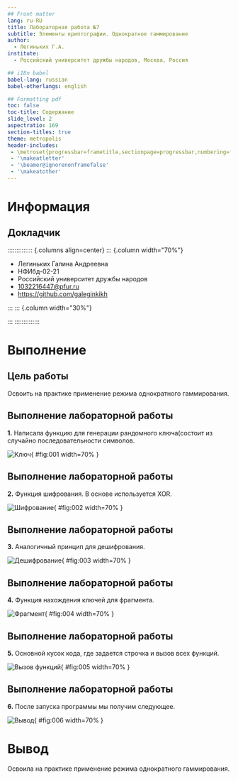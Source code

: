 ```yaml
---
## Front matter
lang: ru-RU
title: Лабораторная работа №7
subtitle: Элементы криптографии. Однократное гаммирование
author:
  - Легиньких Г.А.
institute:
  - Российский университет дружбы народов, Москва, Россия

## i18n babel
babel-lang: russian
babel-otherlangs: english

## Formatting pdf
toc: false
toc-title: Содержание
slide_level: 2
aspectratio: 169
section-titles: true
theme: metropolis
header-includes:
 - \metroset{progressbar=frametitle,sectionpage=progressbar,numbering=fraction}
 - '\makeatletter'
 - '\beamer@ignorenonframefalse'
 - '\makeatother'
---
```


# Информация

## Докладчик

:::::::::::::: {.columns align=center}
::: {.column width="70%"}

  * Легиньких Галина Андреевна
  * НФИбд-02-21
  * Российский университет дружбы народов
  * [1032216447@pfur.ru](mailto:1032216447@pfur.ru)
  * <https://github.com/galeginkikh>

:::
::: {.column width="30%"}

:::
::::::::::::::

# Выполнение

## Цель работы

Освоить на практике применение режима однократного гаммирования.

## Выполнение лабораторной работы

**1.** Написала функцию для генерации рандомного ключа(состоит из случайно последовательности символов. 

![Ключ](image/1.png){ #fig:001 width=70% }

## Выполнение лабораторной работы

**2.** Функция шифрования. В основе используется XOR. 

![Шифрование](image/2.png){ #fig:002 width=70% }

## Выполнение лабораторной работы

**3.** Аналогичный принцип для дешифрования. 

![Дешифрование](image/3.png){ #fig:003 width=70% }

## Выполнение лабораторной работы

**4.** Функция нахождения ключей для фрагмента. 

![Фрагмент](image/4.png){ #fig:004 width=70% }

## Выполнение лабораторной работы

**5.** Основной кусок кода, где задается строчка и вызов всех функций. 

![Вызов функций](image/5.png){ #fig:005 width=70% }

## Выполнение лабораторной работы

**6.** После запуска программы мы получим следующее. 

![Вывод](image/6.png){ #fig:006 width=70% }

# Вывод

Освоила на практике применение режима однократного гаммирования.
